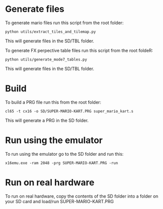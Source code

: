 # Generate files

To generate mario files run this script from the root folder:

```python utils/extract_tiles_and_tilemap.py```

This will generate files in the SD/TBL folder.

To generate FX perpective table files run this script from the root foldeR:

```python utils/generate_mode7_tables.py```

This will generate files in the SD/TBL folder.

# Build
To build a PRG file run this from the root folder:

```cl65 -t cx16 -o SD/SUPER-MARIO-KART.PRG super_mario_kart.s```

This will generate a PRG in the SD folder.

# Run using the emulator
To run using the emulator go to the SD folder and run this:

```x16emu.exe -ram 2048 -prg SUPER-MARIO-KART.PRG -run```

# Run on real hardware

To run on real hardware, copy the contents of the SD folder into a folder on your SD card and load/run SUPER-MARIO-KART.PRG

